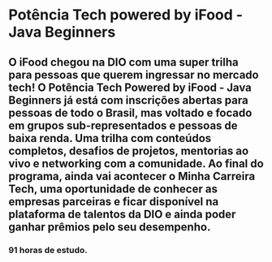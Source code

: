 # Potência Tech powered by iFood - Java Beginners

## O iFood chegou na DIO com uma super trilha para pessoas que querem ingressar no mercado tech! O Potência Tech Powered by iFood - Java Beginners já está com inscrições abertas para pessoas de todo o Brasil, mas voltado e focado em grupos sub-representados e pessoas de baixa renda. Uma trilha com conteúdos completos, desafios de projetos, mentorias ao vivo e networking com a comunidade.  Ao final do programa, ainda vai acontecer o Minha Carreira Tech, uma oportunidade de conhecer as empresas parceiras e ficar disponível na plataforma de talentos da DIO e ainda poder ganhar prêmios pelo seu desempenho.

### 91 horas de estudo.

